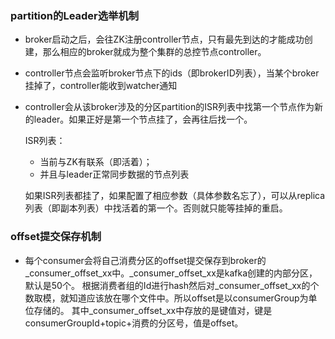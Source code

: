 ### partition的Leader选举机制
- broker启动之后，会往ZK注册controller节点，只有最先到达的才能成功创建，那么相应的broker就成为整个集群的总控节点controller。
- controller节点会监听broker节点下的ids（即brokerID列表），当某个broker挂掉了，controller能收到watcher通知
- controller会从该broker涉及的分区partition的ISR列表中找第一个节点作为新的leader。如果正好是第一个节点挂了，会再往后找一个。

   ISR列表：
   - 当前与ZK有联系（即活着）；
   - 并且与leader正常同步数据的节点列表
   
   如果ISR列表都挂了，如果配置了相应参数（具体参数名忘了），可以从replica列表（即副本列表）中找活着的第一个。否则就只能等挂掉的重启。

### offset提交保存机制
- 每个consumer会将自己消费分区的offset提交保存到broker的_consumer_offset_xx中。_consumer_offset_xx是kafka创建的内部分区，默认是50个。
根据消费者组的Id进行hash然后对_consumer_offset_xx的个数取模，就知道应该放在哪个文件中。所以offset是以consumerGroup为单位存储的。
其中_consumer_offset_xx中存放的是键值对，键是consumerGroupId+topic+消费的分区号，值是offset。
